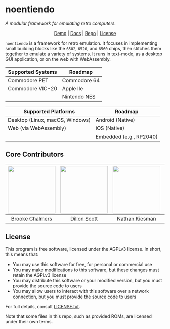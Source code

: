 # noentiendo

_A modular framework for emulating retro computers._

<p align="center">
<center>

[Demo](https://github.breq.dev/noentiendo/) | [Docs](https://github.breq.dev/noentiendo/doc/libnoentiendo/) | [Repo](https://github.com/breqdev/noentiendo/) | [License](https://github.com/breqdev/noentiendo/blob/main/LICENSE.txt)

</center>
</p>

`noentiendo` is a framework for retro emulation. It focuses in implementing small building blocks like the `6502`, `6520`, and `6560` chips, then stitches them together to emulate a variety of systems. It runs in text-mode, as a desktop GUI application, or on the web with WebAssembly.

| Supported Systems | Roadmap      |
| ----------------- | ------------ |
| Commodore PET     | Commodore 64 |
| Commodore VIC-20  | Apple IIe    |
|                   | Nintendo NES |

| Supported Platforms             | Roadmap                 |
| ------------------------------- | ----------------------- |
| Desktop (Linux, macOS, Windows) | Android (Native)        |
| Web (via WebAssembly)           | iOS (Native)            |
|                                 | Embedded (e.g., RP2040) |

## Core Contributors

<p align="center">
<center>

| <img src="https://github.com/breqdev.png" width="150" /> | <img src="https://github.com/dillydally414.png" width="150" /> | <img src="https://github.com/nkizz.png" width="150" /> | <img src="https://github.com/ava-silver.png" width="150" /> |
| :------------------------------------------------------: | :------------------------------------------------------------: | :----------------------------------------------------: | :---------------------------------------------------------: |
|           [Brooke Chalmers](https://breq.dev/)           |        [Dillon Scott](https://dillydally414.github.io)         |          [Nathan Kiesman](https://nkizz.com/)          |            [Ava Silver](https://avasilver.dev/)             |

</center>
</p>

## License

This program is free software, licensed under the AGPLv3 license. In short, this means that:

- You may use this software for free, for personal or commercial use
- You may make modifications to this software, but these changes must retain the AGPLv3 license
- You may distribute this software or your modified version, but you must provide the source code to users
- You may allow users to interact with this software over a network connection, but you must provide the source code to users

For full details, consult [LICENSE.txt](https://github.com/breqdev/noentiendo/blob/main/LICENSE.txt).

Note that some files in this repo, such as provided ROMs, are licensed under their own terms.
